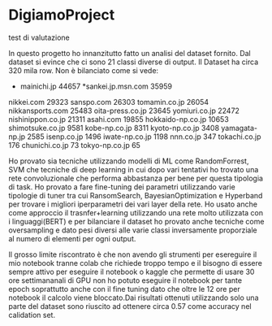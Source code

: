 # DigiamoProject
test di valutazione

In questo progetto ho innanzitutto fatto un analisi del dataset fornito. Dal dataset si evince che ci sono 21 classi diverse di output. Il Dataset ha circa 320 mila row. Non è bilanciato come si vede:

* mainichi.jp          44657
*sankei.jp.msn.com    35959

nikkei.com           29323
sanspo.com           26303
tomamin.co.jp        26054
nikkansports.com     25483
oita-press.co.jp     23645
yomiuri.co.jp        22472
nishinippon.co.jp    21311
asahi.com            19855
hokkaido-np.co.jp    10653
shimotsuke.co.jp      9581
kobe-np.co.jp         8311
kyoto-np.co.jp        3408
yamagata-np.jp        2585
isenp.co.jp           1496
iwate-np.co.jp        1198
nnn.co.jp              347
tokachi.co.jp          176
chunichi.co.jp          73
tokyo-np.co.jp          65


Ho provato sia tecniche utilizzando modelli di ML come RandomForrest, SVM che tecniche di deep learning in cui dopo vari tentativi ho trovato una rete convoluzionale che performa abbastanza per bene per questa tipologia di task. Ho provato a fare fine-tuning dei  parametri utilizzando varie  tipologie di tuner tra cui RansomSearch, BayesianOptimization e Hyperband per trovare i migliori iperparametri dei vari layer della rete. Ho usato anche come approccio il trasnfer+learning utilizzando una rete molto utilizzata con i linguaggi(BERT) e per bilanciare il dataset ho provato anche tecniche come oversampling e dato pesi diversi alle varie classi inversamente proporziale al numero di elementi per ogni output.


Il grosso limite riscontrato è che non avendo gli strumenti per esereguire il mio notebook tranne colab che richiede troppo tempo e il bisogno di essere sempre attivo per eseguire il notebook o kaggle che permette di usare 30 ore settimananali di GPU non ho potuto eseguire il notebook per tante epoch soprattutto anche con il fine tuning dato che oltre le 12 ore per notebook il calcolo viene bloccato.Dai risultati ottenuti utilizzando solo una parte del dataset sono riuscito ad ottenere circa 0.57 come accuracy nel calidation set. 

